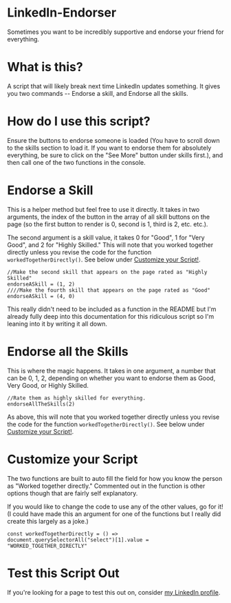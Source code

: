 # LinkedIn-Endorser
Sometimes you want to be incredibly supportive and endorse your friend for everything.

# What is this?
A script that will likely break next time LinkedIn updates something. It gives you two commands -- Endorse a skill, and Endorse all the skills.

# How do I use this script? 
Ensure the buttons to endorse someone is loaded (You have to scroll down to the skills section to load it. If you want to endorse them for absolutely everything, be sure to click on the "See More" button under skills first.), and then call one of the two functions in the console.

# Endorse a Skill

This is a helper method but feel free to use it directly. It takes in two arguments, the index of the button in the array of all skill buttons on the page (so the first button to render is 0, second is 1, third is 2, etc. etc.).

The second argument is a skill value, it takes 0 for "Good", 1 for "Very Good", and 2 for "Highly Skilled." This will note that you worked together directly unless you revise the code for the function `workedTogetherDirectly()`. See below under [Customize your Script!](#Customize-your-Script).


```
//Make the second skill that appears on the page rated as "Highly Skilled"
endorseASkill = (1, 2)
////Make the fourth skill that appears on the page rated as "Good"
endorseASkill = (4, 0)
```

This really didn't need to be included as a function in the README but I'm already fully deep into this documentation for this ridiculous script so I'm leaning into it by writing it all down.

# Endorse all the Skills

This is where the magic happens. It takes in one argument, a number that can be 0, 1, 2, depending on whether you want to endorse them as Good, Very Good, or Highly Skilled.

```
//Rate them as highly skilled for everything.
endorseAllTheSkills(2)

```

As above, this will note that you worked together directly unless you revise the code for the function `workedTogetherDirectly()`. See below under [Customize your Script!](#Customize-your-Script).

# Customize your Script

The two functions are built to auto fill the field for how you know the person as "Worked together directly." Commented out in the function is other options though that are fairly self explanatory. 

If you would like to change the code to use any of the other values, go for it! (I could have made this an argument for one of the functions but I really did create this largely as a joke.)

```//Alternatively for each option: "WORKED_TOGETHER_DIRECTLY", "MANAGED_DIRECTLY", "REPORTED_DIRECTLY", "WORKED_TOGETHER_INDIRECTLY", "HEARD_ABOUT", "NONE"
const workedTogetherDirectly = () => document.querySelectorAll("select")[1].value = "WORKED_TOGETHER_DIRECTLY"
```

# Test this Script Out

If you're looking for a page to test this out on, consider [my LinkedIn profile](https://www.linkedin.com/in/ndover/).
